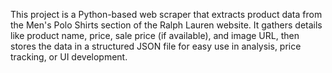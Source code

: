 This project is a Python-based web scraper that extracts product data from the Men's Polo Shirts section of the Ralph Lauren website. It gathers details like product name, price, sale price (if available), and image URL, then stores the data in a structured JSON file for easy use in analysis, price tracking, or UI development.
